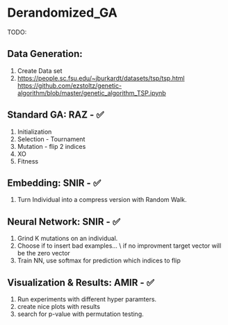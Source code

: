 # Derandomized_GA
TODO:

Data Generation:
----------------
1) Create Data set
2) https://people.sc.fsu.edu/~jburkardt/datasets/tsp/tsp.html
   https://github.com/ezstoltz/genetic-algorithm/blob/master/genetic_algorithm_TSP.ipynb


Standard GA: RAZ - :white_check_mark:
------------
1) Initialization
2) Selection - Tournament
3) Mutation - flip 2 indices
4) XO
5) Fitness

Embedding: SNIR - :white_check_mark:
----------
1) Turn Individual into a compress version with Random Walk.

Neural Network: SNIR - :white_check_mark:
---------------
1) Grind K mutations on an individual.
2) Choose if to insert bad examples... \ if no  improvment target vector will be the zero vector
3) Train NN, use softmax for prediction which indices to flip

Visualization & Results: AMIR - :white_check_mark:
------------------------
1) Run experiments with different hyper paramters.
2) create nice plots with results
3) search for p-value with permutation testing. 

